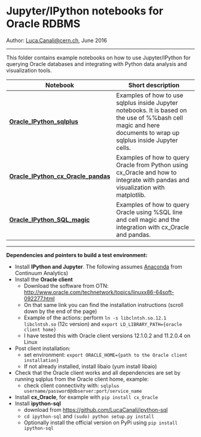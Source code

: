 # Jupyter/IPython notebooks for Oracle RDBMS

Author: Luca.Canali@cern.ch, June 2016

---
This folder contains example notebooks on how to use Jupyter/IPython for querying Oracle databases and integrating with Python data analysis and visualization tools.

| Notebook                   | Short description
| -------------------------- | -------------------------------------------------------------------------------------
| [**Oracle_IPython_sqlplus**](Oracle_IPython_sqlplus.ipynb) | Examples of how to use sqlplus inside Jupyter notebooks. It is based on the use of %%bash cell magic and here documents to wrap up sqlplus inside Jupyter cells.
| [**Oracle_IPython_cx_Oracle_pandas**](Oracle_IPython_cx_Oracle_pandas.ipynb) | Examples of how to query Oracle from Python using cx_Oracle and how to integrate with pandas and visualization with matplotlib.
| [**Oracle_IPython_SQL_magic**](Oracle_IPython_SQL_magic.ipynb) | Examples of how to query Oracle using %SQL line and cell magic and the integration with cx_Oracle and pandas.

---
**Dependencies and pointers to build a test environment:**
- Install **IPython and Jupyter**. The following assumes [Anaconda](https://www.continuum.io/downloads) from Continuum Analytics)
- Install the **Oracle client**
    - Download the software from OTN: <http://www.oracle.com/technetwork/topics/linuxx86-64soft-092277.html>
    - On that same link you can find the installation instructions (scroll down by the end of the page)
    - Example of the actions: perform `ln -s libclntsh.so.12.1 libclntsh.so` (12c version) and `export LD_LIBRARY_PATH={oracle client home}`
    - I have tested this with Oracle client versions 12.1.0.2 and 11.2.0.4 on Linux
- Post client installation:
    - set environment: `export ORACLE_HOME={path to the Oracle client installation}`
    - If not already installed, install libaio (yum install libaio)
- Check that the Oracle client works and all dependencies are set by running sqlplus from the Oracle client home, example:
    - check client connectivity with: `sqlplus username/password@dbserver:port/service_name`
- Install **cx_Oracle**, for example with `pip install cx_Oracle`
- Install **ipython-sql**
   - download from <https://github.com/LucaCanali/ipython-sql>
   - `cd ipython-sql` and `(sudo) python setup.py install`
   - Optionally install the official version on PyPi using `pip install ipython-sql`

